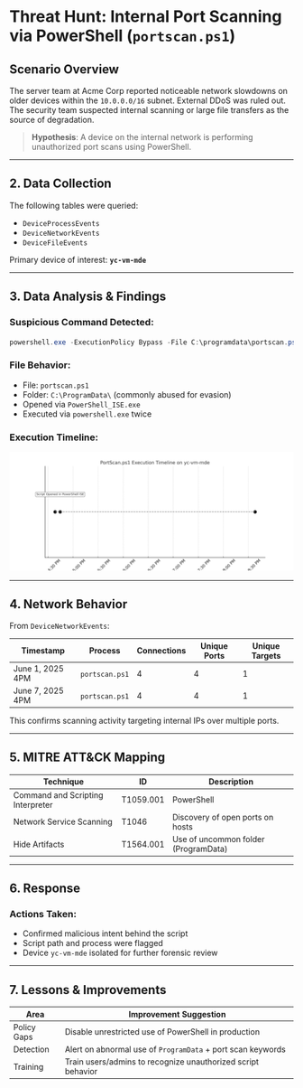 
# Threat Hunt: Internal Port Scanning via PowerShell (`portscan.ps1`)

## Scenario Overview
The server team at Acme Corp reported noticeable network slowdowns on older devices within the `10.0.0.0/16` subnet. External DDoS was ruled out. The security team suspected internal scanning or large file transfers as the source of degradation.

> **Hypothesis**: A device on the internal network is performing unauthorized port scans using PowerShell.

---

## 2. Data Collection
The following tables were queried:
- `DeviceProcessEvents`
- `DeviceNetworkEvents`
- `DeviceFileEvents`

Primary device of interest: **`yc-vm-mde`**

---

## 3. Data Analysis & Findings

### Suspicious Command Detected:
```powershell
powershell.exe -ExecutionPolicy Bypass -File C:\programdata\portscan.ps1
```

### File Behavior:
- File: `portscan.ps1`
- Folder: `C:\ProgramData\` (commonly abused for evasion)
- Opened via `PowerShell_ISE.exe`
- Executed via `powershell.exe` twice

### Execution Timeline:

![Timeline](portscan-timeline.png)

---

## 4. Network Behavior

From `DeviceNetworkEvents`:

| Timestamp          | Process         | Connections | Unique Ports | Unique Targets |
|-------------------|-----------------|-------------|---------------|----------------|
| June 1, 2025 4PM  | `portscan.ps1`  | 4           | 4             | 1              |
| June 7, 2025 4PM  | `portscan.ps1`  | 4           | 4             | 1              |

This confirms scanning activity targeting internal IPs over multiple ports.

---

## 5. MITRE ATT&CK Mapping

| Technique                  | ID         | Description                        |
|---------------------------|------------|------------------------------------|
| Command and Scripting Interpreter | T1059.001 | PowerShell                         |
| Network Service Scanning  | T1046      | Discovery of open ports on hosts   |
| Hide Artifacts            | T1564.001  | Use of uncommon folder (ProgramData) |

---

## 6. Response

### Actions Taken:
- Confirmed malicious intent behind the script
- Script path and process were flagged
- Device `yc-vm-mde` isolated for further forensic review

---

## 7. Lessons & Improvements

| Area            | Improvement Suggestion                                 |
|-----------------|--------------------------------------------------------|
| Policy Gaps     | Disable unrestricted use of PowerShell in production   |
| Detection       | Alert on abnormal use of `ProgramData` + port scan keywords |
| Training        | Train users/admins to recognize unauthorized script behavior |
